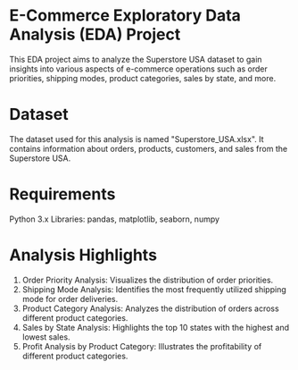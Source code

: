 # E-Commerce Exploratory Data Analysis (EDA) Project
This EDA project aims to analyze the Superstore USA dataset to gain insights into various aspects of e-commerce operations such as order priorities, shipping modes, product categories, sales by state, and more.

# Dataset
The dataset used for this analysis is named "Superstore_USA.xlsx". It contains information about orders, products, customers, and sales from the Superstore USA.

# Requirements
Python 3.x
Libraries: pandas, matplotlib, seaborn, numpy

# Analysis Highlights
1. Order Priority Analysis: Visualizes the distribution of order priorities.
2. Shipping Mode Analysis: Identifies the most frequently utilized shipping mode for order deliveries.
3. Product Category Analysis: Analyzes the distribution of orders across different product categories.
4. Sales by State Analysis: Highlights the top 10 states with the highest and lowest sales.
5. Profit Analysis by Product Category: Illustrates the profitability of different product categories.
